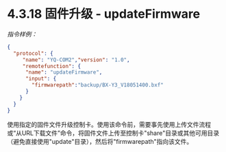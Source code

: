 # 4.3.18   固件升级 - updateFirmware

 *指令样例：*

```json
{
  "protocol": {
     "name": "YQ-COM2","version": "1.0",
     "remotefunction": {
      "name": "updateFirmware",
      "input": {
        "firmwarepath":"backup/BX-Y3_V18051400.bxf"
      }
    }
  }
}
```

​	使用指定的固件文件升级控制卡。使用该命令前，需要事先使用上传文件流程或“从URL下载文件”命令，将固件文件上传至控制卡"share"目录或其他可用目录（避免直接使用"update"目录），然后将"firmwarepath"指向该文件。
